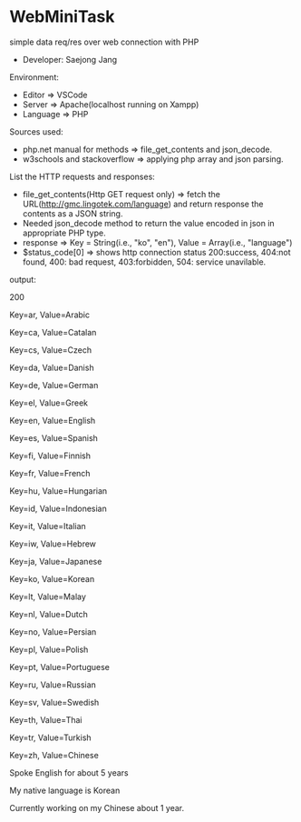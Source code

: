 # WebMiniTask
simple data req/res over web connection with PHP

 - Developer: Saejong Jang
 
 Environment: 
 - Editor => VSCode
 - Server => Apache(localhost running on Xampp) 
 - Language => PHP

 Sources used:
 - php.net manual for methods => file_get_contents and json_decode.
 - w3schools and stackoverflow => applying php array and json parsing.

 List the HTTP requests and responses:
 - file_get_contents(Http GET request only) => fetch the URL(http://gmc.lingotek.com/language) and return response the contents as a     JSON string.
 - Needed json_decode method to return the value encoded in json in appropriate PHP type.
 - response => Key = String(i.e., "ko", "en"), Value = Array(i.e., "language")
 - $status_code[0] => shows http connection status 200:success, 404:not found, 400: bad request, 403:forbidden, 504: service unavilable.

output:
 
 200
 
Key=ar, Value=Arabic

Key=ca, Value=Catalan

Key=cs, Value=Czech

Key=da, Value=Danish

Key=de, Value=German

Key=el, Value=Greek

Key=en, Value=English

Key=es, Value=Spanish

Key=fi, Value=Finnish

Key=fr, Value=French

Key=hu, Value=Hungarian

Key=id, Value=Indonesian

Key=it, Value=Italian

Key=iw, Value=Hebrew

Key=ja, Value=Japanese

Key=ko, Value=Korean

Key=lt, Value=Malay

Key=nl, Value=Dutch

Key=no, Value=Persian

Key=pl, Value=Polish

Key=pt, Value=Portuguese

Key=ru, Value=Russian

Key=sv, Value=Swedish

Key=th, Value=Thai

Key=tr, Value=Turkish

Key=zh, Value=Chinese
 
 Spoke English for about 5 years
 
 My native language is Korean
 
 Currently working on my Chinese about 1 year.
 
